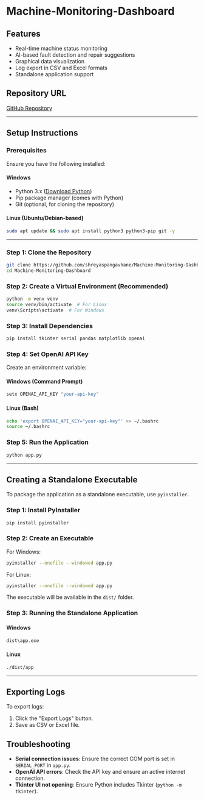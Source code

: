 # Machine-Monitoring-Dashboard


## Features
- Real-time machine status monitoring
- AI-based fault detection and repair suggestions
- Graphical data visualization
- Log export in CSV and Excel formats
- Standalone application support

## Repository URL
[GitHub Repository](https://github.com/shreyaspangavhane/Machine-Monitoring-Dashboard)

---

## Setup Instructions

### Prerequisites
Ensure you have the following installed:

#### Windows
- Python 3.x ([Download Python](https://www.python.org/downloads/))
- Pip package manager (comes with Python)
- Git (optional, for cloning the repository)

#### Linux (Ubuntu/Debian-based)
```bash
sudo apt update && sudo apt install python3 python3-pip git -y
```

---

### Step 1: Clone the Repository
```bash
git clone https://github.com/shreyaspangavhane/Machine-Monitoring-Dashboard.git
cd Machine-Monitoring-Dashboard
```

### Step 2: Create a Virtual Environment (Recommended)
```bash
python -m venv venv
source venv/bin/activate  # For Linux
venv\Scripts\activate  # For Windows
```

### Step 3: Install Dependencies
```bash
pip install tkinter serial pandas matplotlib openai
```

### Step 4: Set OpenAI API Key
Create an environment variable:

#### Windows (Command Prompt)
```cmd
setx OPENAI_API_KEY "your-api-key"
```

#### Linux (Bash)
```bash
echo 'export OPENAI_API_KEY="your-api-key"' >> ~/.bashrc
source ~/.bashrc
```

### Step 5: Run the Application
```bash
python app.py
```

---

## Creating a Standalone Executable
To package the application as a standalone executable, use `pyinstaller`.

### Step 1: Install PyInstaller
```bash
pip install pyinstaller
```

### Step 2: Create an Executable
For Windows:
```cmd
pyinstaller --onefile --windowed app.py
```
For Linux:
```bash
pyinstaller --onefile --windowed app.py
```
The executable will be available in the `dist/` folder.

### Step 3: Running the Standalone Application
#### Windows
```cmd
dist\app.exe
```
#### Linux
```bash
./dist/app
```

---

## Exporting Logs
To export logs:
1. Click the "Export Logs" button.
2. Save as CSV or Excel file.

## Troubleshooting
- **Serial connection issues**: Ensure the correct COM port is set in `SERIAL_PORT` in `app.py`.
- **OpenAI API errors**: Check the API key and ensure an active internet connection.
- **Tkinter UI not opening**: Ensure Python includes Tkinter (`python -m tkinter`).


